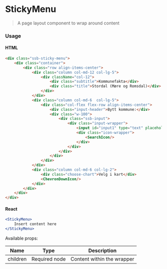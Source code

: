 StickyMenu
========

> A page layout component to wrap around content 

### Usage

#### HTML

```html
<div class="ssb-sticky-menu">
    <div class="container">
        <div class="row align-items-center">
            <div class="column col-md-12 col-lg-5">
                <div className="col-12">
                    <div class="subtitle">Kommunefakta</div>
                    <div class="title">Stordal (Møre og Romsdal)</div>
                </div>
            </div>
            <div class="column col-md-6  col-lg-5">
                <div class="col-flex flex-row align-items-center">
                    <div class="input-header">Bytt kommune:</div>
                    <div class="w-100">
                        <div class="ssb-input">
                            <div class="input-wrapper">
                                <input id="input1" type="text" placeholder="Søk på kommune" aria-label="Søk på kommune" >
                                <div class="icon-wrapper">
                                    <SearchIcon/>
                                </div>
                            </div>
                        </div>
                    </div>
                </div>
            </div>
            <div class="column col-md-6 col-lg-2">
                <div class="choose-chart">Velg i kart</div>
                <ChevronDownIcon/>
            </div>
        </div>
    </div>
</div>
```

#### React

```jsx harmony
<StickyMenu>
    Insert content here
</StickyMenu>
```

Available props:

| Name       | Type           | Description  |
| ---------- | ------------- | ----- |
| children   | Required node | Content within the wrapper |
